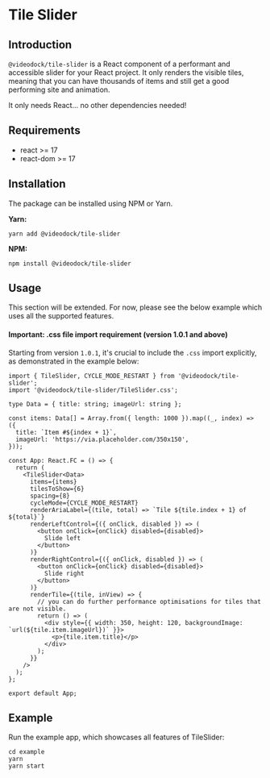 # Tile Slider

## Introduction

`@videodock/tile-slider` is a React component of a performant and accessible slider for your React project.
It only renders the visible tiles, meaning that you can have thousands of items and still get a good performing site and animation.

It only needs React... no other dependencies needed!

## Requirements

- react >= 17
- react-dom >= 17

## Installation

The package can be installed using NPM or Yarn.

**Yarn:**

```shell
yarn add @videodock/tile-slider
```

**NPM:**

```shell
npm install @videodock/tile-slider
```

## Usage

This section will be extended. For now, please see the below example which uses all the supported features.

#### Important: .css file import requirement (version 1.0.1 and above)
Starting from version `1.0.1`, it's crucial to include the `.css` import explicitly, as demonstrated in the example below:

```tsx
import { TileSlider, CYCLE_MODE_RESTART } from '@videodock/tile-slider';
import '@videodock/tile-slider/TileSlider.css';

type Data = { title: string; imageUrl: string };

const items: Data[] = Array.from({ length: 1000 }).map((_, index) => ({
  title: `Item #${index + 1}`,
  imageUrl: 'https://via.placeholder.com/350x150',
}));

const App: React.FC = () => {
  return (
    <TileSlider<Data>
      items={items}
      tilesToShow={6}
      spacing={8}
      cycleMode={CYCLE_MODE_RESTART}
      renderAriaLabel={(tile, total) => `Tile ${tile.index + 1} of ${total}`}
      renderLeftControl={({ onClick, disabled }) => (
        <button onClick={onClick} disabled={disabled}>
          Slide left
        </button>
      )}
      renderRightControl={({ onClick, disabled }) => (
        <button onClick={onClick} disabled={disabled}>
          Slide right
        </button>
      )}
      renderTile={(tile, inView) => {
        // you can do further performance optimisations for tiles that are not visible.
        return () => (
          <div style={{ width: 350, height: 120, backgroundImage: `url(${tile.item.imageUrl})` }}>
            <p>{tile.item.title}</p>
          </div>
        );
      }}
    />
  );
};

export default App;
```

## Example

Run the example app, which showcases all features of TileSlider:

```shell
cd example
yarn
yarn start
```
